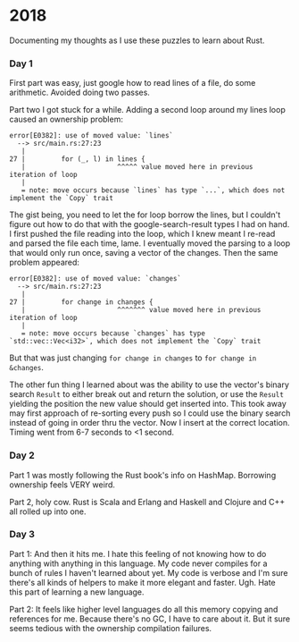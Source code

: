 # 2018

Documenting my thoughts as I use these puzzles to learn about Rust.

### Day 1

First part was easy, just google how to read lines of a file, do some arithmetic. Avoided doing two passes.

Part two I got stuck for a while. Adding a second loop around my lines loop caused an ownership problem:

```
error[E0382]: use of moved value: `lines`
  --> src/main.rs:27:23
   |
27 |         for (_, l) in lines {
   |                       ^^^^^ value moved here in previous iteration of loop
   |
   = note: move occurs because `lines` has type `...`, which does not implement the `Copy` trait
```

The gist being, you need to let the for loop borrow the lines, but I couldn't figure out how to do
that with the google-search-result types I had on hand. I first pushed the file reading into the loop,
which I knew meant I re-read and parsed the file each time, lame. I eventually moved the parsing to
a loop that would only run once, saving a vector of the changes. Then the same problem appeared:

```
error[E0382]: use of moved value: `changes`
  --> src/main.rs:27:23
   |
27 |         for change in changes {
   |                       ^^^^^^^ value moved here in previous iteration of loop
   |
   = note: move occurs because `changes` has type `std::vec::Vec<i32>`, which does not implement the `Copy` trait
```

But that was just changing `for change in changes` to `for change in &changes`.

The other fun thing I learned about was the ability to use the vector's binary search `Result` to either break out and return the solution, or use the `Result` yielding the position the new value should get inserted into. This took away may first approach of re-sorting every push so I could use the binary search instead of going in order thru the vector. Now I insert at the correct location. Timing went from 6-7 seconds to <1 second.

### Day 2

Part 1 was mostly following the Rust book's info on HashMap. Borrowing ownership feels VERY weird.

Part 2, holy cow. Rust is Scala and Erlang and Haskell and Clojure and C++ all rolled up into one.

### Day 3

Part 1:
And then it hits me. I hate this feeling of not knowing how to do anything with anything in this language. My code never compiles for a bunch of rules I haven't learned about yet. My code is
verbose and I'm sure there's all kinds of helpers to make it more elegant and faster. Ugh. Hate
this part of learning a new language.

Part 2:
It feels like higher level languages do all this memory copying and references for me. Because there's
no GC, I have to care about it. But it sure seems tedious with the ownership compilation failures.